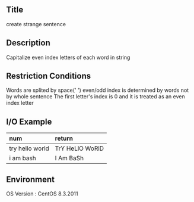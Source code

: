 ## Title
create strange sentence


## Description
Capitalize even index letters of each word in string

## Restriction Conditions
Words are splited by space(' ')
even/odd index is determined by words not by whole sentence
The first letter's index is 0 and it is treated as an even index letter 


## I/O Example
| num | return |
|:--------|:--------|
| try hello world | TrY HeLlO WoRlD | 
| i am bash | I Am BaSh | 

## Environment
OS Version : CentOS 8.3.2011






